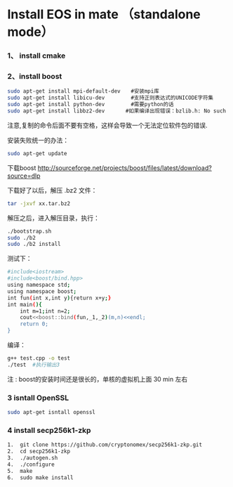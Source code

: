 
# Install EOS in mate （standalone mode）

### 1、 install cmake 
### 2、install boost
```sh
sudo apt-get install mpi-default-dev　　#安装mpi库  
sudo apt-get install libicu-dev　　　　　#支持正则表达式的UNICODE字符集   
sudo apt-get install python-dev　　　　　#需要python的话  
sudo apt-get install libbz2-dev　　　　#如果编译出现错误：bzlib.h: No such file or directory
```
注意,复制的命令后面不要有空格，这样会导致一个无法定位软件包的错误.

安装失败统一的办法：
```sh
sudo apt-get update
```
下载boost
http://sourceforge.net/projects/boost/files/latest/download?source=dlp

下载好了以后，解压 .bz2 文件：
```sh
tar -jxvf xx.tar.bz2
```
解压之后，进入解压目录，执行：
```sh
./bootstrap.sh
sudo ./b2
sudo ./b2 install
```
测试下：
```sh
#include<iostream>
#include<boost/bind.hpp>
using namespace std;
using namespace boost;
int fun(int x,int y){return x+y;}
int main(){
    int m=1;int n=2;
    cout<<boost::bind(fun,_1,_2)(m,n)<<endl;
    return 0;
}
```
编译：
```sh
g++ test.cpp -o test
./test  #执行输出3
```

注 : boost的安装时间还是很长的，单核的虚拟机上面 30 min 左右

### 3 isntall OpenSSL
```sh
sudo apt-get isntall openssl
```
### 4 install secp256k1-zkp
```sh
1.  git	clone https://github.com/cryptonomex/secp256k1-zkp.git	
2.  cd secp256k1-zkp	
3.  ./autogen.sh	
4.  ./configure	
5.  make	
6.  sudo make install
```
